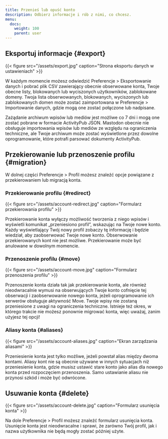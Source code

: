```yaml
---
title: Przenieś lub opuść konto
description: Odbierz informacje i rób z nimi, co chcesz.
menu:
  docs:
    weight: 100
    parent: user
---
```


## Eksportuj informacje {#export}

{{< figure src="/assets/export.jpg" caption="Strona eksportu danych w ustawieniach" >}}

W każdym momencie możesz odwiedzić Preferencje &gt; Eksportowanie danych i pobrać plik CSV zawierający obecnie obserwowane konta, Twoje obecne listy, blokowanych lub wyciszonych użytkowników, zablokowane domeny. Twoja lista obserwowanych, blokowanych, wyciszonych lub zablokowanych domen może zostać zaimportowana w Preferencje &gt; Importowanie danych, gdzie mogą one zostać połączone lub nadpisane.

Zażądanie archiwum wpisów lub mediów jest możliwe co 7 dni i mogą one zostać pobrane w formacie ActivityPub JSON. Mastodon obecnie nie obsługuje importowania wpisów lub mediów ze względu na ograniczenia techniczne, ale Twoje archiwum może zostać wyświetlone przez dowolne oprogramowanie, które potrafi parsować dokumenty ActivityPub.

## Przekierowanie lub przenoszenie profilu {#migration}

W dolnej części Preferencje &gt; Profil możesz znaleźć opcje powiązane z przekierowaniem lub migracją konta.

### Przekierowanie profilu {#redirect}

{{< figure src="/assets/account-redirect.jpg" caption="Formularz przekierowania profilu" >}}

Przekierowanie konta wyłączy możliwość tworzenia z niego wpisów i wyświetli komunikat „przeniesiono profil”, wskazując na Twoje nowe konto. Każdy wyświetlający Twój nowy profil zobaczy tę informację i będzie wiedział, aby zaobserwować Twoje nowe konto. Obserwowanie przekierowanych kont nie jest możliwe. Przekierowanie może być anulowane w dowolnym momencie.

### Przenoszenie profilu {#move}

{{< figure src="/assets/account-move.jpg" caption="Formularz przenoszenia profilu" >}}

Przenoszenie konta działa tak jak przekierowanie konta, ale również nieodwracalnie wymusi na obserwujących Twoje konto cofnięcie tej obserwacji i zaobserwowanie nowego konta, jeżeli oprogramowanie ich serwerów obsługuje aktywność Move. Twoje wpisy nie zostaną przeniesione z uwagi na ograniczenia techniczne. Istnieje też okres, w którego trakcie nie możesz ponownie migrować konta, więc uważaj, zanim użyjesz tej opcji!

### Aliasy konta {#aliases}

{{< figure src="/assets/account-aliases.jpg" caption="Ekran zarządzania aliasami" >}}

Przeniesienie konta jest tylko możliwe, jeżeli powstał alias między dwoma kontami. Aliasy kont nie są obecnie używane w innych sytuacjach niż przeniesienie konta, gdzie musisz ustawić stare konto jako alias dla nowego konta przed rozpoczęciem przenoszenia. Samo ustawianie aliasu nie przynosi szkód i może być odwrócone.

## Usuwanie konta {#delete}

{{< figure src="/assets/account-delete.jpg" caption="Formularz usunięcia konta" >}}

Na dole Preferencje &gt; Profil możesz znaleźć formularz usunięcia konta. Usunięcie konta jest nieodwracalne i sprawi, że zarówno Twój profil, jak i nazwa użytkownika nie będą mogły zostać później użyte.

